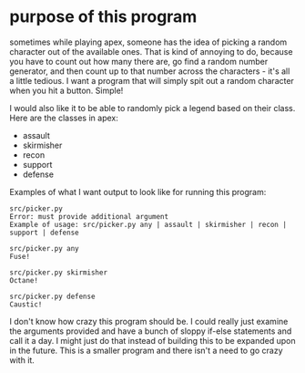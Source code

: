 # purpose of this program

sometimes while playing apex, someone has the idea of picking a random character out of the available ones. That is kind
of annoying to do, because you have to count out how many there are, go find a random number generator, and then count up
to that number across the characters - it's all a little tedious. I want a program that will simply spit out a random 
character when you hit a button. Simple!

I would also like it to be able to randomly pick a legend based on their class. Here are the classes in apex:
- assault
- skirmisher
- recon
- support
- defense

Examples of what I want output to look like for running this program:

```
src/picker.py
Error: must provide additional argument
Example of usage: src/picker.py any | assault | skirmisher | recon | support | defense
```
```
src/picker.py any
Fuse!
```
```
src/picker.py skirmisher
Octane!
```
```
src/picker.py defense
Caustic!
```

I don't know how crazy this program should be. I could really just examine the arguments provided and have a bunch of 
sloppy if-else statements and call it a day. I might just do that instead of building this to be expanded upon in the 
future. This is a smaller program and there isn't a need to go crazy with it.

